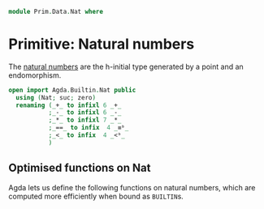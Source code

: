 <!--
```agda
open import Prim.Data.Bool
open import Prim.Type
```
-->

```agda
module Prim.Data.Nat where
```

# Primitive: Natural numbers

The [natural numbers](Data.Nat.html) are the h-initial type generated by
a point and an endomorphism.

```agda
open import Agda.Builtin.Nat public
  using (Nat; suc; zero)
  renaming (_+_ to infixl 6 _+_
           ;_-_ to infixl 6 _-_
           ;_*_ to infixl 7 _*_
           ;_==_ to infix  4 _≡ᵇ_
           ;_<_ to infix  4 _<ᵇ_
           )
```

## Optimised functions on Nat

Agda lets us define the following functions on natural numbers, which
are computed more efficiently when bound as `BUILTIN`s.
